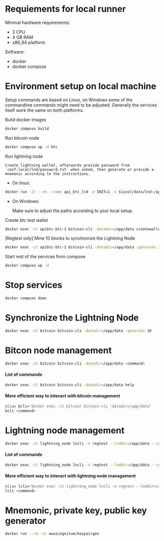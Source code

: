 # Requiements for local runner

Minimal hardware requirements:

- 2 CPU
- 4 GB RAM
- x86_64 platform

Software:

- docker
- docker compose

# Environment setup on local machine

Setup commands are based on Linux, on Windows some of the commandline commands might need to be adjusted. Generally the services itself work the same on both platforms.

Build docker images

```bash
docker compose build
```

Run bitcoin node

```bash
docker compose up -d btc
```

Run lightning node

    Create lightning wallet, afterwards provide password from `conf.local/lnd/password.txt` when asked, then generate or provide a mnemonic according to the instructions.

- On linux:

```bash
docker run -it --rm --name api_btc_lnd -e INIT=1 -v $(pwd)/data/lnd:/app/lnd:Z -v $(pwd)/../conf.local/lnd/lnd.conf:/app/lnd/lnd.conf:ro --network apibtc apibtc-lnd:latest
```

- On Windows:

    Make sure to adjust the paths according to your local setup.

Create btc test wallet

```bash
docker exec -it apibtc-btc-1 bitcoin-cli -datadir=/app/data createwallet "testwallet"
```

[Regtest only] Mine 10 blocks to synchronize the Lightning Node

```bash
docker exec -it apibtc-btc-1 bitcoin-cli -datadir=/app/data -generate 10
```


Start rest of the services from compose

```bash
docker compose up -d
```

# Stop services

```bash
docker compose down
```

# Synchronize the Lightning Node

```bash
docker exec -it bitcoin bitcoin-cli -datadir=/app/data -generate 10
```

# Bitcon node management

```bash
docker exec -it bitcoin bitcoin-cli -datadir=/app/data <command>
```

#### List of commands

```bash
docker exec -it bitcoin bitcoin-cli -datadir=/app/data help
```

#### More efficient way to interact with bitcoin management

```bash
alias bcli="docker exec -it bitcoin bitcoin-cli -datadir=/app/data"
bcli <command>
```


# Lightning node management

```bash
docker exec -it lightning_node lncli -n regtest --lnddir=/app/data --rpcserver=localhost:11009 <command>
```

#### List of commands

```bash
docker exec -it lightning_node lncli -n regtest --lnddir=/app/data --rpcserver=localhost:11009 help
```

#### More efficient way to interact with lightning node management

```bash
alias lcli="docker exec -it lightning_node lncli -n regtest --lnddir=/app/data --rpcserver=localhost:11009"
lcli <command>
```

# Mnemonic, private key, public key generator

```bash
docker run --rm -it awazcognitum/keypairgen
```

